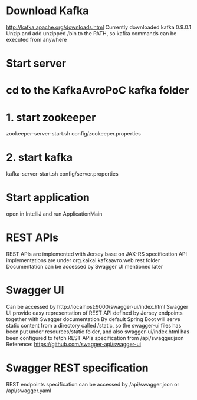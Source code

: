 # Download Kafka
http://kafka.apache.org/downloads.html
Currently downloaded kafka 0.9.0.1
Unzip and add unzipped <kafka folder>/bin to the PATH, so kafka commands can be executed from anywhere

# Start server
# cd to the KafkaAvroPoC kafka folder
# 1. start zookeeper
zookeeper-server-start.sh config/zookeeper.properties
# 2. start kafka
kafka-server-start.sh config/server.properties

# Start application
open in IntelliJ and run ApplicationMain

# REST APIs
REST APIs are implemented with Jersey base on JAX-RS specification
API implementations are under org.kaikai.kafkaavro.web.rest folder
Documentation can be accessed by Swagger UI mentioned later

# Swagger UI
Can be accessed by http://localhost:9000/swagger-ui/index.html
Swagger UI provide easy representation of REST API defined by Jersey endpoints together with Swagger documentation
By default Spring Boot will serve static content from a directory called /static,
so the swagger-ui files has been put under resources/static folder, 
and also swagger-ui/index.html has been configured to fetch REST APIs specification from /api/swagger.json
Reference: https://github.com/swagger-api/swagger-ui

# Swagger REST specification
REST endpoints specification can be accessed by /api/swagger.json or /api/swagger.yaml
